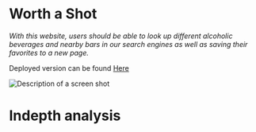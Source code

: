 # Worth a Shot

*With this website, users should be able to look up different alcoholic beverages and nearby bars in our search engines as well as saving their favorites to a new page.*

Deployed version can be found [Here](https://michaelmletanosky.github.io/worth-a-shot/)


![*Description of a screen shot*](./assets/images/)

# Indepth analysis